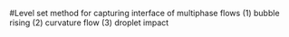 #Level set method for capturing interface of multiphase flows
(1) bubble rising
(2) curvature flow
(3) droplet impact
